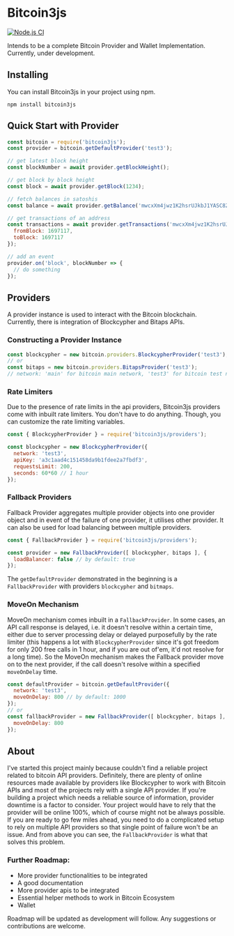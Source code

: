 # Bitcoin3js

[![Node.js CI](https://github.com/zemse/bitcoin3js/workflows/Node.js%20CI/badge.svg)](https://github.com/zemse/bitcoin3js/workflows/Node.js%20CI/badge.svg)

Intends to be a complete Bitcoin Provider and Wallet Implementation. Currently, under development.

## Installing

You can install Bitcoin3js in your project using npm.

```shell
npm install bitcoin3js
```

## Quick Start with Provider

```javascript
const bitcoin = require('bitcoin3js');
const provider = bitcoin.getDefaultProvider('test3');

// get latest block height
const blockNumber = await provider.getBlockHeight();

// get block by block height
const block = await provider.getBlock(1234);

// fetch balances in satoshis
const balance = await provider.getBalance('mwcxXm4jwz1K2hsrUJkbJ1YASC8Z4Vf4yB');

// get transactions of an address
const transactions = await provider.getTransactions('mwcxXm4jwz1K2hsrUJkbJ1YASC8Z4Vf4yB', {
  fromBlock: 1697117,
  toBlock: 1697117
});

// add an event
provider.on('block', blockNumber => {
  // do something
});
```

## Providers

A provider instance is used to interact with the Bitcoin blockchain. Currently, there is integration of Blockcypher and Bitaps APIs.

### Constructing a Provider Instance
```javascript
const blockcypher = new bitcoin.providers.BlockcypherProvider('test3');
// or
const bitaps = new bitcoin.providers.BitapsProvider('test3');
// network: 'main' for bitcoin main network, 'test3' for bitcoin test network
```

### Rate Limiters

Due to the presence of rate limits in the api providers, Bitcoin3js providers come with inbuilt rate limiters. You don't have to do anything. Though, you can customize the rate limiting variables.

```javascript
const { BlockcypherProvider } = require('bitcoin3js/providers');

const blockcypher = new BlockcypherProvider({
  network: 'test3',
  apiKey: 'a3c1aad4c151458da9b1fdee2a7fbdf3',
  requestsLimit: 200,
  seconds: 60*60 // 1 hour
});
```
### Fallback Providers

Fallback Provider aggregates multiple provider objects into one provider object and in event of the failure of one provider, it utilises other provider. It can also be used for load balancing between multiple providers.

```javascript
const { FallbackProvider } = require('bitcoin3js/providers');

const provider = new FallbackProvider([ blockcypher, bitaps ], {
  loadBalancer: false // by default: true
});
```

The `getDefaultProvider` demonstrated in the beginning is a `FallbackProvider` with providers `blockcypher` and `bitmaps`.

### MoveOn Mechanism

MoveOn mechanism comes inbuilt in a `FallbackProvider`. In some cases, an API call response is delayed, i.e. it doesn't resolve within a certain time, either due to server processing delay or delayed purposefully by the rate limiter (this happens a lot with `BlockcypherProvider` since it's got freedom for only 200 free calls in 1 hour, and if you are out of'em, it'd not resolve for a long time). So the MoveOn mechanism makes the Fallback provider move on to the next provider, if the call doesn't resolve within a specified `moveOnDelay` time.

```javascript
const defaultProvider = bitcoin.getDefaultProvider({
  network: 'test3',
  moveOnDelay: 800 // by default: 1000
});
// or
const fallbackProvider = new FallbackProvider([ blockcypher, bitaps ], {
  moveOnDelay: 800
});
```

## About

I've started this project mainly because couldn't find a reliable project related to bitcoin API providers. Definitely, there are plenty of online resources made available by providers like Blockcypher to work with Bitcoin APIs and most of the projects rely with a single API provider. If you're building a project which needs a reliable source of information, provider downtime is a factor to consider. Your project would have to rely that the provider will be online 100%, which of course might not be always possible. If you are ready to go few miles ahead, you need to do a complicated setup to rely on multiple API providers so that single point of failure won't be an issue. And from above you can see, the `FallbackProvider` is what that solves this problem.

### Further Roadmap:

- More provider functionalities to be integrated
- A good documentation
- More provider apis to be integrated
- Essential helper methods to work in Bitcoin Ecosystem
- Wallet

Roadmap will be updated as development will follow. Any suggestions or contributions are welcome.
